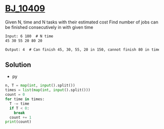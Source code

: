 # [BJ_10409](https://acmicpc.net/problem/10409)

Given N, time and N tasks with their estimated cost
Find number of jobs can be finished consecutively in with given time

```txt
Input: 6 180  # N time
45 30 55 20 80 20

Output: 4  # Can finish 45, 30, 55, 20 in 150, cannot finish 80 in time
```

## Solution

* py

```py
n, T = map(int, input().split())
times = list(map(int, input().split()))
count = 0
for time in times:
  T -= time
  if T < 0:
    break
  count += 1
print(count)
```
